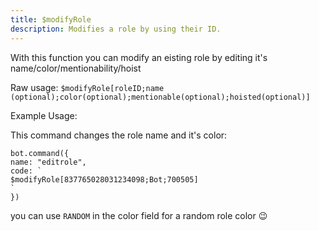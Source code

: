 ```yaml
---
title: $modifyRole
description: Modifies a role by using their ID.
---
```


With this function you can modify an eisting role by editing it's name/color/mentionability/hoist

Raw usage: `$modifyRole[roleID;name (optional);color(optional);mentionable(optional);hoisted(optional)]`

Example Usage:

This command changes the role name and it's color:

```text
bot.command({
name: "editrole",
code: `
$modifyRole[837765028031234098;Bot;700505]
`
})
```

you can use `RANDOM` in the color field for a random role color 😉
 



